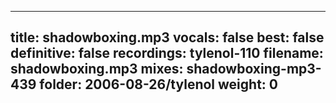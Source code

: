 
---
title: shadowboxing.mp3
vocals: false
best: false
definitive: false
recordings: tylenol-110
filename: shadowboxing.mp3
mixes: shadowboxing-mp3-439
folder: 2006-08-26/tylenol
weight: 0
---
